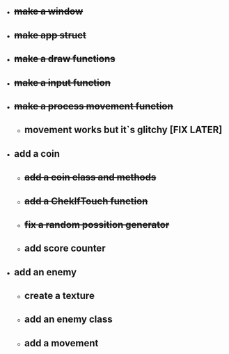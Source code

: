 - ## ~~make a window~~

- ## ~~make app struct~~
- ## ~~make a draw functions~~
- ## ~~make a input function~~
- ## ~~make a process movement function~~
  - ## movement works but it`s glitchy [FIX LATER]
- ## add a coin
  - ## ~~add a coin class and methods~~
  - ## ~~add a ChekIfTouch function~~
  - ## ~~fix a random possition generator~~
  - ## add score counter
- ## add an enemy
  - ## create a texture
  - ## add an enemy class
  - ## add a movement
